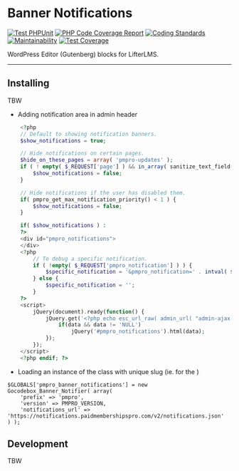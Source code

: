 Banner Notifications
================

[![Test PHPUnit](https://github.com/gocodebox/lifterlms-blocks/actions/workflows/test-phpunit.yml/badge.svg)](https://github.com/gocodebox/lifterlms-blocks/actions/workflows/test-phpunit.yml)
[![PHP Code Coverage Report](https://github.com/gocodebox/lifterlms-blocks/actions/workflows/php-test-coverage.yml/badge.svg)](https://github.com/gocodebox/lifterlms-blocks/actions/workflows/php-test-coverage.yml)
[![Coding Standards](https://github.com/gocodebox/lifterlms-blocks/actions/workflows/coding-standards.yml/badge.svg)](https://github.com/gocodebox/lifterlms-blocks/actions/workflows/coding-standards.yml)
[![Maintainability](https://api.codeclimate.com/v1/badges/49df50fa2a04ab1f8e55/maintainability)](https://codeclimate.com/github/gocodebox/lifterlms-blocks/maintainability)
[![Test Coverage](https://api.codeclimate.com/v1/badges/49df50fa2a04ab1f8e55/test_coverage)](https://codeclimate.com/github/gocodebox/lifterlms-blocks/test_coverage)

WordPress Editor (Gutenberg) blocks for LifterLMS.

---

## Installing
TBW

- Adding notification area in admin header

```php
    <?php
    // Default to showing notification banners.
    $show_notifications = true;

    // Hide notifications on certain pages.
    $hide_on_these_pages = array( 'pmpro-updates' );
    if ( ! empty( $_REQUEST['page'] ) && in_array( sanitize_text_field( $_REQUEST['page'] ), $hide_on_these_pages ) ) {
        $show_notifications = false;
    }

    // Hide notifications if the user has disabled them.
    if( pmpro_get_max_notification_priority() < 1 ) {
        $show_notifications = false;
    }

    if( $show_notifications ) :
    ?>
    <div id="pmpro_notifications">
    </div>
    <?php
        // To debug a specific notification.
        if ( !empty( $_REQUEST['pmpro_notification'] ) ) {
            $specific_notification = '&pmpro_notification=' . intval( $_REQUEST['pmpro_notification'] );
        } else {
            $specific_notification = '';
        }
    ?>
    <script>
        jQuery(document).ready(function() {
            jQuery.get('<?php echo esc_url_raw( admin_url( "admin-ajax.php?action=pmpro_notifications" . $specific_notification ) ); ?>', function(data) {
                if(data && data != 'NULL')
                    jQuery('#pmpro_notifications').html(data);
            });
        });
    </script>
    <?php endif; ?>

```

- Loading an instance of the class with unique slug (ie. for the )

```
$GLOBALS['pmpro_banner_notifications'] = new Gocodebox_Banner_Notifier( array( 
    'prefix' => 'pmpro',
    'version' => PMPRO_VERSION, 
    'notifications_url' => 'https://notifications.paidmembershipspro.com/v2/notifications.json'
) );
```

## Development

TBW